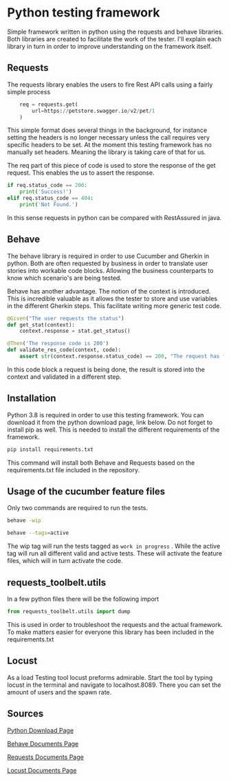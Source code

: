 # Python testing framework

Simple framework written in python using the requests and behave libraries. Both libraries are created to facilitate the work of the tester. I'll explain each library in turn in order to improve understanding on the framework itself.

## Requests

The requests library enables the users to fire Rest API calls using a fairly simple process

``` python
    req = requests.get(
        url=https://petstore.swagger.io/v2/pet/1
    )
```

This simple format does several things in the background, for instance setting the headers is no longer necessary unless the call requires very specific headers to be set. At the moment this testing framework has no manually set headers. Meaning the library is taking care of that for us.

The req part of this piece of code is used to store the response of the get request. This enables the us to assert the response.

``` python
if req.status_code == 200:
    print('Success!')
elif req.status_code == 404:
    print('Not Found.')
```

In this sense requests in python can be compared with RestAssured in java.

## Behave

The behave library is required in order to use Cucumber and Gherkin in python. Both are often requested by business in order to translate user stories into workable code blocks. Allowing the business counterparts to know which scenario's are being tested.

Behave has another advantage. The notion of the context is introduced. This is incredible valuable as it allows the tester to store and use variables in the different Gherkin steps. This facilitate writing more generic test code.

``` python
@Given("The user requests the status")
def get_stat(context):
    context.response = stat.get_status()

@Then('The response code is 200')
def validate_res_code(context, code):
    assert str(context.response.status_code) == 200, "The request has failed"
```

In this code block a request is being done, the result is stored into the context and validated in a different step.

## Installation

Python 3.8 is required in order to use this testing framework. You can download it from the python download page, link below. Do not forget to install pip as well. This is needed to install the different requirements of the framework.

``` BASH
pip install requirements.txt
```

This command will install both Behave and Requests based on the requirements.txt file included in the repository.

## Usage of the cucumber feature files

Only two commands are required to run the tests.

``` BASH
behave -wip

behave --tags=active
```

The wip tag will run the tests tagged as `work in progress` . While the active tag will run all different valid and active tests. These will activate the feature files, which will in turn activate the code.

## requests_toolbelt.utils

In a few python files there will be the following import

``` python
from requests_toolbelt.utils import dump
```

This is used in order to troubleshoot the requests and the actual framework. To make matters easier for everyone this library has been included in the requirements.txt

## Locust

As a load Testing tool locust preforms admirable. Start the tool by typing locust in the terminal and navigate to localhost.8089. There you can set the amount of users and the spawn rate.

## Sources

[Python Download Page](https://www.python.org/downloads/)

[Behave Documents Page](https://behave.readthedocs.io/en/latest/index.html)

[Requests Documents Page](https://2.python-requests.org/en/master/)

[Locust Documents Page](https://docs.locust.io/en/stable/)
